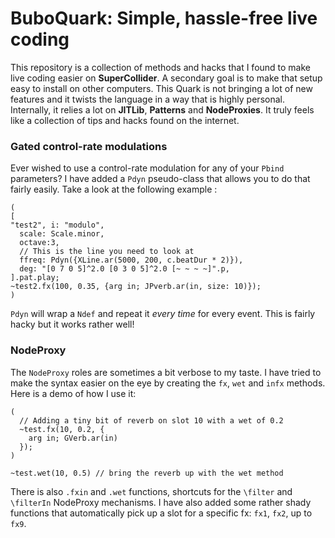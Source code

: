 # BuboQuark: Simple, hassle-free live coding

This repository is a collection of methods and hacks that I found to make live
coding easier on **SuperCollider**. A secondary goal is to make that setup easy
to install on other computers. This Quark is not bringing a lot of new features
and it twists the language in a way that is highly personal. Internally, it
relies a lot on **JITLib**, **Patterns** and **NodeProxies**. It truly feels
like a collection of tips and hacks found on the internet.

### Gated control-rate modulations

Ever wished to use a control-rate modulation for any of your `Pbind` parameters?
I have added a `Pdyn` pseudo-class that allows you to do that fairly easily.
Take a look at the following example :

```supercollider
(
[
"test2", i: "modulo",
  scale: Scale.minor,
  octave:3,
  // This is the line you need to look at
  ffreq: Pdyn({XLine.ar(5000, 200, c.beatDur * 2)}), 
  deg: "[0 7 0 5]^2.0 [0 3 0 5]^2.0 [~ ~ ~ ~]".p,
].pat.play;
~test2.fx(100, 0.35, {arg in; JPverb.ar(in, size: 10)});
)
```

`Pdyn` will wrap a `Ndef` and repeat it _every time_ for every event. This is
fairly hacky but it works rather well!

### NodeProxy

The `NodeProxy` roles are sometimes a bit verbose to my taste. I have tried to make the syntax easier on the eye by creating the `fx`, `wet` and `infx` methods. Here is a demo of how I use it:

```supercollider
(
  // Adding a tiny bit of reverb on slot 10 with a wet of 0.2
  ~test.fx(10, 0.2, {
    arg in; GVerb.ar(in)
  });
)

~test.wet(10, 0.5) // bring the reverb up with the wet method
```

There is also `.fxin` and `.wet` functions, shortcuts for the `\filter` and
`\filterIn` NodeProxy mechanisms. I have also added some rather shady functions
that automatically pick up a slot for a specific fx: `fx1`, `fx2`, up to `fx9`.
